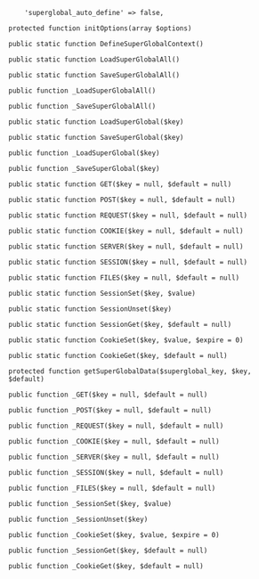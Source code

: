        'superglobal_auto_define' => false,

    protected function initOptions(array $options)

    public static function DefineSuperGlobalContext()

    public static function LoadSuperGlobalAll()

    public static function SaveSuperGlobalAll()

    public function _LoadSuperGlobalAll()

    public function _SaveSuperGlobalAll()

    public static function LoadSuperGlobal($key)

    public static function SaveSuperGlobal($key)

    public function _LoadSuperGlobal($key)

    public function _SaveSuperGlobal($key)

    public static function GET($key = null, $default = null)

    public static function POST($key = null, $default = null)

    public static function REQUEST($key = null, $default = null)

    public static function COOKIE($key = null, $default = null)

    public static function SERVER($key = null, $default = null)

    public static function SESSION($key = null, $default = null)

    public static function FILES($key = null, $default = null)

    public static function SessionSet($key, $value)

    public static function SessionUnset($key)

    public static function SessionGet($key, $default = null)

    public static function CookieSet($key, $value, $expire = 0)

    public static function CookieGet($key, $default = null)

    protected function getSuperGlobalData($superglobal_key, $key, $default)

    public function _GET($key = null, $default = null)

    public function _POST($key = null, $default = null)

    public function _REQUEST($key = null, $default = null)

    public function _COOKIE($key = null, $default = null)

    public function _SERVER($key = null, $default = null)

    public function _SESSION($key = null, $default = null)

    public function _FILES($key = null, $default = null)

    public function _SessionSet($key, $value)

    public function _SessionUnset($key)

    public function _CookieSet($key, $value, $expire = 0)

    public function _SessionGet($key, $default = null)

    public function _CookieGet($key, $default = null)

